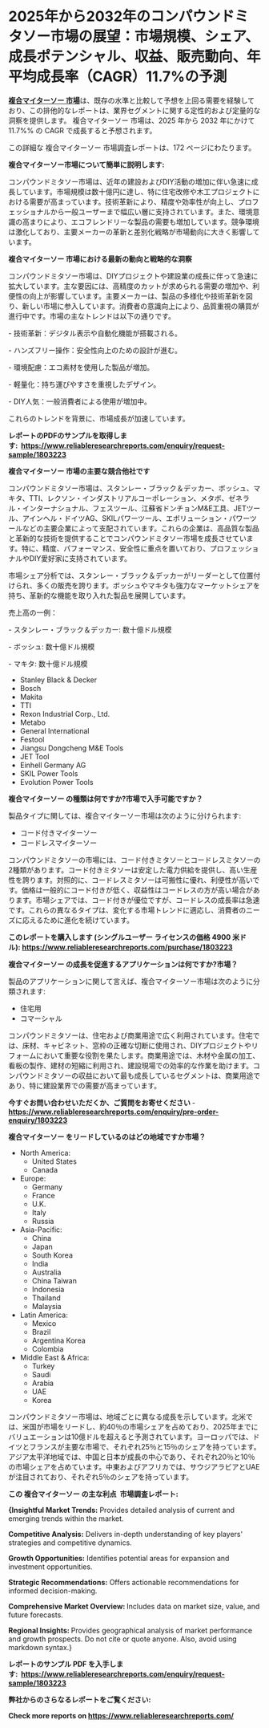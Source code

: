 <p><h1>2025年から2032年のコンパウンドミタソー市場の展望：市場規模、シェア、成長ポテンシャル、収益、販売動向、年平均成長率（CAGR）11.7%の予測</h1></p><p data-sourcepos="1:1-1:157"><strong><a href="https://www.reliableresearchreports.com/compound-miter-saws-r1803223?utm_campaign=110&utm_medium=36&utm_source=Github&utm_content=ia&utm_term=27022025&utm_id=compound-miter-saws">複合マイターソー 市場</a></strong>は、既存の水準と比較して予想を上回る需要を経験しており、この排他的なレポートは、業界セグメントに関する定性的および定量的な洞察を提供します。 複合マイターソー 市場は、2025 年から 2032 年にかけて 11.7%% の CAGR で成長すると予想されます。</p>
<p data-sourcepos="3:1-3:50">この詳細な 複合マイターソー 市場調査レポートは、172 ページにわたります。</p>
<p><strong>複合マイターソー市場について簡単に説明します:</strong></p>
<p><p>コンパウンドミタソー市場は、近年の建設およびDIY活動の増加に伴い急速に成長しています。市場規模は数十億円に達し、特に住宅改修や木工プロジェクトにおける需要が高まっています。技術革新により、精度や効率性が向上し、プロフェッショナルから一般ユーザーまで幅広い層に支持されています。また、環境意識の高まりにより、エコフレンドリーな製品の需要も増加しています。競争環境は激化しており、主要メーカーの革新と差別化戦略が市場動向に大きく影響しています。</p></p>
<p><strong>複合マイターソー 市場における最新の動向と戦略的な洞察</strong></p>
<p><p>コンパウンドミタソー市場は、DIYプロジェクトや建設業の成長に伴って急速に拡大しています。主な要因には、高精度のカットが求められる需要の増加や、利便性の向上が影響しています。主要メーカーは、製品の多様化や技術革新を図り、新しい市場に参入しています。消費者の意識向上により、品質重視の購買が進行中です。市場の主なトレンドは以下の通りです。 </p><p>- 技術革新：デジタル表示や自動化機能が搭載される。</p><p>- ハンズフリー操作：安全性向上のための設計が進む。</p><p>- 環境配慮：エコ素材を使用した製品が増加。</p><p>- 軽量化：持ち運びやすさを重視したデザイン。</p><p>- DIY人気：一般消費者による使用が増加中。 </p><p>これらのトレンドを背景に、市場成長が加速しています。</p></p>
<p><strong>レポートのPDFのサンプルを取得します</strong><strong>:&nbsp;&nbsp;<a href="https://www.reliableresearchreports.com/enquiry/request-sample/1803223?utm_campaign=110&utm_medium=36&utm_source=Github&utm_content=ia&utm_term=27022025&utm_id=compound-miter-saws">https://www.reliableresearchreports.com/enquiry/request-sample/1803223</a></strong></p>
<p><strong>複合マイターソー 市場の主要な競合他社です</strong></p>
<p><p>コンパウンドミタソー市場は、スタンレー・ブラック＆デッカー、ボッシュ、マキタ、TTI、レクソン・インダストリアルコーポレーション、メタボ、ゼネラル・インターナショナル、フェスツール、江蘇省ドンチョンM&E工具、JETツール、アインヘル・ドイツAG、SKILパワーツール、エボリューション・パワーツールなどの主要企業によって支配されています。これらの企業は、高品質な製品と革新的な技術を提供することでコンパウンドミタソー市場を成長させています。特に、精度、パフォーマンス、安全性に重点を置いており、プロフェッショナルやDIY愛好家に支持されています。</p><p>市場シェア分析では、スタンレー・ブラック＆デッカーがリーダーとして位置付けられ、多くの販売を誇ります。ボッシュやマキタも強力なマーケットシェアを持ち、革新的な機能を取り入れた製品を展開しています。</p><p>売上高の一例：</p><p>- スタンレー・ブラック＆デッカー: 数十億ドル規模</p><p>- ボッシュ: 数十億ドル規模</p><p>- マキタ: 数十億ドル規模</p></p>
<p><ul><li>Stanley Black & Decker</li><li>Bosch</li><li>Makita</li><li>TTI</li><li>Rexon Industrial Corp., Ltd.</li><li>Metabo</li><li>General International</li><li>Festool</li><li>Jiangsu Dongcheng M&E Tools</li><li>JET Tool</li><li>Einhell Germany AG</li><li>SKIL Power Tools</li><li>Evolution Power Tools</li></ul></p>
<p><strong>複合マイターソー の種類は何ですか?市場で入手可能ですか？</strong></p>
<p>製品タイプに関しては、複合マイターソー市場は次のように分けられます:</p>
<p><ul><li>コード付きマイターソー</li><li>コードレスマイターソー</li></ul></p>
<p><p>コンパウンドミタソーの市場には、コード付きミタソーとコードレスミタソーの2種類があります。コード付きミタソーは安定した電力供給を提供し、高い生産性を誇ります。対照的に、コードレスミタソーは可搬性に優れ、利便性が高いです。価格は一般的にコード付きが低く、収益性はコードレスの方が高い場合があります。市場シェアでは、コード付きが優位ですが、コードレスの成長率は急速です。これらの異なるタイプは、変化する市場トレンドに適応し、消費者のニーズに応えるために進化を続けています。</p></p>
<p><strong>このレポートを購入します (シングルユーザー ライセンスの価格 4900 米ドル):&nbsp;<a href="https://www.reliableresearchreports.com/purchase/1803223?utm_campaign=110&utm_medium=36&utm_source=Github&utm_content=ia&utm_term=27022025&utm_id=compound-miter-saws">https://www.reliableresearchreports.com/purchase/1803223</a></strong></p>
<p><strong>複合マイターソー の成長を促進するアプリケーションは何ですか?市場？</strong></p>
<p>製品のアプリケーションに関して言えば、複合マイターソー市場は次のように分類されます:</p>
<p><ul><li>住宅用</li><li>コマーシャル</li></ul></p>
<p><p>コンパウンドミタソーは、住宅および商業用途で広く利用されています。住宅では、床材、キャビネット、窓枠の正確な切断に使用され、DIYプロジェクトやリフォームにおいて重要な役割を果たします。商業用途では、木材や金属の加工、看板の製作、建材の短縮に利用され、建設現場での効率的な作業を助けます。コンパウンドミタソーの収益において最も成長しているセグメントは、商業用途であり、特に建設業界での需要が高まっています。</p></p>
<p><strong>今すぐお問い合わせいただくか、ご質問をお寄せください</strong><strong>&nbsp;</strong>-<strong><a href="https://www.reliableresearchreports.com/enquiry/pre-order-enquiry/1803223?utm_campaign=110&utm_medium=36&utm_source=Github&utm_content=ia&utm_term=27022025&utm_id=compound-miter-saws">https://www.reliableresearchreports.com/enquiry/pre-order-enquiry/1803223</a></strong></p>
<p><strong>複合マイターソー をリードしているのはどの地域ですか市場？</strong></p>
<p><ul>
    <li>
        North America:
        <ul>
            <li>United States</li>
            <li>Canada</li>
        </ul>
    </li>
    <li>
        Europe:
        <ul>
            <li>Germany</li>
            <li>France</li>
            <li>U.K.</li>
            <li>Italy</li>
            <li>Russia</li>
        </ul>
    </li>
    <li>
        Asia-Pacific:
        <ul>
            <li>China</li>
            <li>Japan</li>
            <li>South Korea</li>
            <li>India</li>
            <li>Australia</li>
            <li>China Taiwan</li>
            <li>Indonesia</li>
            <li>Thailand</li>
            <li>Malaysia</li>
        </ul>
    </li>
    <li>
        Latin America:
        <ul>
            <li>Mexico</li>
            <li>Brazil</li>
            <li>Argentina Korea</li>
            <li>Colombia</li>
        </ul>
    </li>
    <li>
        Middle East & Africa:
        <ul>
            <li>Turkey</li>
            <li>Saudi</li>
            <li>Arabia</li>
            <li>UAE</li>
            <li>Korea</li>
        </ul>
    </li>
    </ul></p>
<p><p>コンパウンドミタソー市場は、地域ごとに異なる成長を示しています。北米では、米国が市場をリードし、約40％の市場シェアを占めており、2025年までにバリュエーションは10億ドルを超えると予測されています。ヨーロッパでは、ドイツとフランスが主要な市場で、それぞれ25％と15％のシェアを持っています。アジア太平洋地域では、中国と日本が成長の中心であり、それぞれ20％と10％の市場シェアを占めています。中東およびアフリカでは、サウジアラビアとUAEが注目されており、それぞれ5％のシェアを持っています。</p></p>
<p><strong>この 複合マイターソー の主な利点&nbsp; 市場調査レポート:</strong></p>
<p><strong>{Insightful Market Trends:</strong> Provides detailed analysis of current and emerging trends within the market.</p>
<p><strong>Competitive Analysis:</strong> Delivers in-depth understanding of key players' strategies and competitive dynamics.</p>
<p><strong>Growth Opportunities:</strong> Identifies potential areas for expansion and investment opportunities.</p>
<p><strong>Strategic Recommendations:</strong> Offers actionable recommendations for informed decision-making.</p>
<p><strong>Comprehensive Market Overview: </strong>Includes data on market size, value, and future forecasts.</p>
<p><strong>Regional Insights: </strong>Provides geographical analysis of market performance and growth prospects. Do not cite or quote anyone. Also, avoid using markdown syntax.}</p>
<p><strong>レポートのサンプル PDF を入手します:&nbsp;</strong><strong>&nbsp;<a href="https://www.reliableresearchreports.com/enquiry/request-sample/1803223?utm_campaign=110&utm_medium=36&utm_source=Github&utm_content=ia&utm_term=27022025&utm_id=compound-miter-saws">https://www.reliableresearchreports.com/enquiry/request-sample/1803223</a></strong></p>
<p></p>
<p></p>
<p></p>
<p></p>
<p><strong>弊社からのさらなるレポートをご覧ください:</strong></p>
<p><strong>Check more reports on <a href="https://www.reliableresearchreports.com/?utm_campaign=110&utm_medium=36&utm_source=Github&utm_content=ia&utm_term=27022025&utm_id=compound-miter-saws">https://www.reliableresearchreports.com/</a></strong></p>